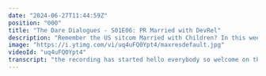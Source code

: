 ```yaml
---
date: "2024-06-27T11:44:59Z"
position: "000"
title: "The Dare Dialogues - S01E06: PR Married with DevRel"
description: "Remember the US sitcom Married with Children? In this week's episode of Dare Dialogues, Tim and Leoni explore the relationship between PR and DevRel (Developer Relations). While PR might be seen as a dirty word in the developer world, there are fundamental similarities between the two. The core principles are the same, even though the materials, channels and audiences differ. It's all about building relationships and effective communications."
image: "https://i.ytimg.com/vi/uq4uFQ0Ypt4/maxresdefault.jpg"
videoId: "uq4uFQ0Ypt4"
transcript: "the recording has started hello everybody so welcome on this very warm and sunny day for the fifth episode of the Dare dialogues and today with me Tim benck and um hey and I'm sure oh I I hope you've seen the crazy funny poter poster we made for this episode um defr Mar PR married with defil because that's what we want to talk about today exactly and uh it's a bit of a dare uh for us as well because we are about to find out where the overlap lives and um um for me having been in PR technology PR for about 25 years I have to say I think the overlap is massive but we're going to find out because um defal is a relatively new um uh um um area so um and Tim knows everything about that oh you wish it's too wide ranging but we'll get into it okay let's find out um shall we start by sharing what we think the definition of the other's profession is I like that okay I'm gonna have a hard time though because I don't really know yeah but that that's a that's a really good start point do you want to start describing what you think public relations Is yes and while I do that look at this my dog escaped and I found her now I hope she listens all right let's go oh she's listening nice anyways um so public relations I have to confess that I don't know as much about this but I don't know why maybe because it's no I couldn't tell you why but what I think it is is someone who understands the brand they work for really well they know what words they can say to describe the brand they're able to um go anywhere and kind of give the elevator [ __ ] somehow MH the same time I'm making sure my dog comes in we go um also if there is a new press release the pr person will write it stuff like that does that make any sense if I say it like this I think so but as you as you speak about it I I immediately um think I know some differences between how you would describe what a devel is okay so let me try now to yes to describe what I think a de death rail is so already in in the wording the the way you talk about it you describe a person right yes true the pr rep um and I was going to think about the profession as a whole um so would you say that when you say def rail that is a person or is that a job or a profession oo there are distinctions in our job description that sometimes it can be a person and sometimes it's a job rle right so if you are an evangelist uhuh you are a person yes your personal brand is kind of connected to that but death is so wide ranging um that it's a lot of the times it's also internal facing right and so then um you have you have sub roles inside that but let me not go continue and say that what do you what else do you think is Def right so okay um so let's assume the person um then I think what a def rail does is build relationships for a company a product a brand um with developers which is the distinct audience and that it will use trustworthy um materials from the product from what you know putting themselves in the shoes of the developer and making sure that they see the stuff that is interesting for them um and and not the marketing blah um that you said that I'm going to be talking about that in the section sure yeah is that somewhere close to what it actually is yes I think so I think if you look at it from like there's different opinions here because it's relatively new like you said but um I think developer relations is doing the same as public relations but scul down to developers and all the actions and things that we do as death RS are catered to just that because developers as an audience are probably the hardest audience you'll ever see they don't trust anything right and they're being bombarded with new stuff all the time that they constantly need to check and test does it fit does it fit my opinion right and most of the time it doesn't work even though it was sold already and so developers are in ently distrustful of anything you say right so what do you do to make that work and that's and so the actions you do is like doing a press release or writing a marketing like blog post with SEO titles or that's that's just not gonna gonna work no totally doesn't right and so I think it's probably the same thing and I see it personally as somebody who inspires and empowers an audience right huh I like that I like that um I would like to I I would like to comment now first on um what what PR actually is yes please and then I'll then I'll take the the the view from the overall profession and not a specific person sure so what the role or profession um is looking to do is build trust with the public you know public relations it builds relations it builds trust with the public and what the public is is different for every company is different for every organization like and and there are different subgroups in that public um so if you look at it that way you could say developers is a subgroup of that and we also talk to politicians and consumers and to um you know uh CEOs of some types of companies Etc and we have a different approach for all these areas to build trust with them um uh trust is the is the key outcome and the the uh and how you do that is very different from politicians or journalists or developers um and often PR public relations is confused with media relations interesting did you think it was media relations I don't know what media relations Is oh then your audience is journalists ah all right okay sure sure that makes sense yeah so there is media relations which is part of public relations and then clearly media influences public so you have you have a direct the desire to build trust with the public with with different groups in the public but you use media well that's not a nice word you work with media to influence the other audiences um and that's really how PR works and ideally um I'm not saying that it's being done well always but ideally PR steers away 180 degrees from SEO steers away 180 degrees no not 90 degrees from marketing so while marketing I think is dirty is a dirty word for developers I think it's also a dirty word for PR so there's I think there's a lot more overlap than I thought but there's one distinct difference that I'm noticing now most people that are in developer relations are in fact the same kind of like they are their own audience right like someone in developer relations tends to be a developer not always but a lot of the time yeah you come from a long background you're quite senior and you have done the thing yes um that the people do that you talk to now yes can I say can I say something most people that are in media relations have studied journalism there you go so it's actually we are so it is like a kind of a marriage there then so it's quite yeah so mi I in in mi my team has a journalism background um and then went into PR um I have a Linguistics background and then went into technology PR which interesting I wish I had a a more like as a developer you you don't really learn how to write or speak much it's a very cerebral thing and I wish I had learned more of that I've learned it on the way like if you can write a good paragraph like this is very interesting thing that you might have in PR as well let's say there's a new release of something it changes things yes you have to kind of pre-answer most of the questions that the audience will have in your announcement because if you don't do that they will steamroll you instantly is that the same um in PR yeah and I'd like to take it further I I I don't think a good Rel good press release is the release that you have all the answers to when questions come because the best release steers the questions exactly yes because you know what is in this new news that will change the world that shows that talks about something that's possible tomorrow that wasn't possible yesterday um and that is what you have to kind of really put in the middle and make the talk about um and if you failed to do that then either the news wasn't big enough which is often the case um or um you haven't researched it well enough yeah because I can imagine like this is I have a few things I always use when I have to create something as a Dev and so it needs to be concise precise simple language and needs to use the terms you actually use right so it's not like we now added AI to this toothpaste and it's now amazing like that's not concise and precise you have no idea what the toothpaste does now no right but I guess that's so close to PR I'm learning a lot I love it it's actually very similar in the actions or the you know the tasks that you take yeah to to do the job yeah cool I I think I think the the biggest difference between defil and PR I could even call defil Dr which I did in the first place and you were like what's that what the heck is that made a lot of sense to me um U I think the main difference is because you have a different audience or a specific audience you have to give them specific materials um and you know and I think that is the main difference while the general principle is exactly the same You're Building trust and give them what they need to um to understand it to trust it to like it to want to engage with it um I tend to just have an audience who doesn't do any of those things ever so I have to show like I am the expert to and get some social proof yeah and the interesting thing is of the higher ability of a death r or an evangelist or something like that is basically the social proof that you can bring to the job isn't that crazy so you have to demonstrate that you can do it yeah you have to have a like it's not for all jobs and like mainly I'm generally in the in the Outreach and awareness side of things yeah and on my end of the spectrum if I don't have a profile at all publicly it's a lot harder to get that job right so I people kind of know me for my history and luckily I've had you know great luck in a lot of projects I learned the hard way but I did have success because of that I can land the job and actually start saying things that people trust faster the kpi is almost how fast do they trust you when you say something do you think that is more related to your profile or to the story and the stuff that you deliver weekly I think the you know the first foot in the door is the profile way if you then after that say things that are stupid it's it's over fast right it goes really fast yes so you have to say the right things and and you know what this is a fun thing that maybe PR doesn't have as a def you can say the wrong things and go on a live stream and then screw it up and then learn in public go over the iterations and then say it again and it TS to be fine and that actually gave them more trust because you're now a normal human that is also a developer that also struggles I'm not sure you can do that with like PR sometimes and that that that is interesting because I do really think that there is there's that difference as well PR people tend to be more from the background while you are very much in the foreground um yes sometimes to my detriment or to the company estment because you cannot have one person be the face of a company right versus the company being the face of the company I'd rather have customers be the face of the company right right yeah and I think the pr person is pitching the story is pitching the people is pitching the company um to audiences it's also pitching the tech experts to their audiences to do the story hardly ever do they do the story themselves on stage Oh okay that's cool because Dev RS do their story on stage that's half the job right yeah so that is that is fascinating so partly partly you are ah so what is a real difference I think is that you are influencing developers and being the influencer at the same time while PR people are looking for the influencers and work with them and work through them yeah it's a that's a different thing and also what I should say and give a little bit of nuance here my side of how I do this gig is like that we just discussed right but there's a ton of Dev RS that say marketing public stuff no no no no I'm going to talk to the community in my slack or my Discord or on Twitter and I'm doing just enablement or I'm doing just um documentation Ed I am not going to like there are ideal to do exactly there are idealist developer relations people who are only in it for the human success which is a very Noble thing to do with a product that actually could potentially change somebody's life if it works well right like a product like canva where if you're not a designer suddenly you are a designer you can make your own business and you can take off yeah right yeah um they have probably a lot of people who are in this death ra side of things that is super educational Community Driven because they're marketing takes care of the the rest right and so that's a very different approach and I am lucky enough now to work at HRA where we have a quite of a range of people right right one of our people low they are incredible at this human aspect at the education making certification programs getting started guides I couldn't do that for the life of me I'm a user of those things and then I Inspire others by somehow micro influencing them right and you see so you have different angles to this gig right yeah but you know what's really funny when we go back in time to and this is probably answering one of the questions you might have had later there's this I want to know since when is this a job exactly I'll go into that so the I think the very first one a guy called oh I don't know his first name his last name was kwasaki he worked at Apple in the 80s G kwasaki yes I think so I know him well there you go and so this person actually had to talk to developers to evangelize their platform right to actually get people to use it right and then I think there's another Super famous guy I forgot his name and you know you know what funny Tim kavasaki is also considered to be a PR hero there we go interesting in our in our team he's famous so this person is then a PR hero with a focus on Tech right which is totally fine because then you had someone in like 2002 when Amazon web services just came out like the AWS stuff yeah Jeff not basos another Jeff and he he was also doing that stuff and but the person that influenced me because I'm slightly younger was in 2008 he started in like 2003 he's his name is Chris Hilman he's German but lives in the UK and he started work at Yahoo and then he went to Mozilla then he went to Microsoft and so his type of death ra is different than a lot of others because he's evangelizing the use of standards in technology on the web so an idealistic take this is how you implement an image this is how you do accessibility and in 2007 I think in them was the first conferences I attended and I had been doing the job for a bit but I didn't know so much and he was one of the speakers and because of him I'm still doing this so that was real evangelism and I think around that time he was working at modella so he was preaching about how to do accessible forms in Firefox you know this browser yeah yeah yeah of course but he was so epic at explaining why this is such a cool job to do and why you should try and keep doing it because he showed a US immigration for it's like look how bad this is right there will always be a job for you all these youngsters in the audience were like yes that's true and since then like of course I would have kept on doing this job but that really um put the fire under the ass so would say yeah I so that's a real evangelist and now he's still active and he he's great amazing I'll look him up I had not heard of him um so so when do when would you say defr became a formal job or profession or area I think do you know and yeah maybe not really I have an opinion here because my friends in this space will maybe have to correct me if I'm wrong but I'll just go ahead and and give it a stab yeah I think when like this is the thing death r source and it's amazing when companies have money uhhuh product companies H product companies have money yeah when startups product companies have money because then like a Dev does not attribute to your annual recurring Revenue not really it's a longterm play it's a trust play abut so when there is money when there is time when there is space to figure out how do we say certain things or people love what we we do right um how do we grow the team to do even more of it when that happens that R flies and I think it it has been around for quite a while like at Microsoft for sure but when it really started really really taking office when like companies like nlii and twio and all of those start to explode onto the scene with lots of investment lots of um people using their tools they needed to evangelize properly what that was and it clearly started before that but this is when it was huge all the best people started to work at these companies and they hired all the big shots that were either YouTubers or having some sort of influence and they like formalized this job even more than it's already formalized and then you see um when times change we're buying power like this is the thing buying power of technical people is way lower now of course and do marketing and developer relations towards these people that have no buying power anymore will look really bad to boards looking at hey how do you move the needle towards our Target right and then you see things changing up then you suddenly see product Le growth companies killing the free team going you know what you're going to have to pay now and then half the death team has nothing to do anymore so it's really um up and down pendulum or would you not would you not say that the def rail team has a changed job when that happens um yes but a lot of people don't don't do that right okay yeah yeah yeah right um how is that with PR I think when times are bad you might need more PR I'm not sure you need more devro yeah so um there is absolutely a a counter economic move there with PR so yes when the company has reputational issues when the company has to go through bad weather Etc there is a clear need for PR yes um um is that always done that way no so I think in practice it is not always invested in as would be ideal I think for the same reasons as you just described like it's hard to defend the ROI isn't clear it is absolutely it's not part of marketing it's not contributing to Leen it is part it's contributing to um company reputation which is clearly quite crucial um but it's noty put price on that's the thing and mature companies that understand what a brand means it works a lot better and it's interesting to see how in younger startups where where death ra for example is put in which team because all the people I know around me are in different teams as deaths some who do you report who do you report to for example in my case where I work now we're in marketing right okay and so of course the angle towards developer relations is slightly different based on where you are in which team because you also see quite often that developer relations is basically its own pillar and they call it developer experience so you also have like a little bit more product Focus but you're on your own so you have your own organogram let's say with a bigger team and sometimes like at certain companies the def the developer experience team owns the documentation and the marketing website sometimes right right and then you have others where um developer relations Is much closer to the product because developer relations people because they have to say something about the product developers they have to be patient zero and try everything right so they inform the product a lot from how people use it and how they use it and so that's yet another angle to it and people who are in a product team as developer relations have a much more inward Focus they might work more on let's say repository of demos that sales and parking people can use right okay yeah yeah yeah and so Dev is almost as informative to the company itself as to the outside yeah and I think that is that is a next um very big similarity between devell and general PR is that you are partly outwardly talking to audiences but also you are the eyes and ears you hear responses you see how people engage you see how people like stuff that you've been saying that really informs your company that really informs how you talk about things and how you should but for me personally that's my whole job right I I thrive on understanding what happens in the space being reactive and doing something yes and I think that you know what that's why we do this that's why D dialogues exist as well right yeah yeah now yeah and I think so when we talked about this um in prep we said that dare would be if you are in defil um you might work in a company where there is nobody and responsible for PR because the company doesn't have that type of size um exactly but it would be interesting as a to find out who in your company feels connected to PR and building relationships with audiences Beyond developer audiences um uh could be investors um investor relation is part of uh PR exactly interesting that's also an audience right um and how do you talk to them and it so it would be interesting for the for the def rails watching this and for the pr people watching this is is to find out find the closest PR or def ra person in your surrounding and see what you can learn from each other and how you can maybe work together what I can learn for sure clearly is how to take off the hat of a producing Tech person because that's just my scope is always that even if I try to break out of it I start there right it's just because I am one of those people and even in these dialogue things when we talk about hey what should we discuss I'm always in this working with my hands producer Tech mode even though sometimes we have to break out of that and I think a a PR person can really push me out and that's really interesting to see where I currently work at HRA ahu we have a new um Chief product officer M he's incredible and he didn't really come from the CMS I work at the CMS space but more from the the data side things yes and he is completely outside of the box of how we think and work H and that gives him so much opportunity to actually think about what would our customers actually really need because us as developers I'm I'm thinking about how certain forms behave in the CMS or whatever and then he is like yeah most people wrri in Google Docs right why don't you why don't we just build an importer from Google Docs into the CMS that's probably going to be one of our best features soon right right and we never thought about that because it's horrible as a developer to work in Google dogs you don't do that you don't want to do that no but PR person would have understood that and a death R would abolutely H one of the tactics that I've learned in PR very early on in my career and I'm still applying it and I think everyone can use it and I'll I'll I'll so well I have I have spent a few days once trying to sell a story or kind of pitch a story that I thought well I didn't think but my client thought was super interesting um and I couldn't find a way to get a a a daily newspaper interested in the story so at one point I was at the at the end of my wit with that and I just pull one of my friendly journalists and I had a conversation rather than a pitch and I asked I asked I explained the story I said this is what's in it these are the ingredients I don't know how to make this interesting for you what do you think is in here and because I just laid it out on the table and you know stepped away from trying to make him act I just wanted to learn that's how I pitched that story and that's how I've done it for the last 20 years oh I love that that's such a death R away right you ask like this is this is it how can how can we make this work for you I even did that yesterday we had a live stream with a partner that built an accelerator for composable Commerce they called dayrick they did a great job on it I went in I know them I know how good they are I kind of understand what parts but I didn't know how how it worked at all right and so rather than pitching them without kind of not knowing it I just asked them to show it yeah and that's the best marketing because in my opinion because it shows realness you learn together absolutely to you know and that is I think really how we can conclude this um PR uh married to defel I think we have found some massive common ground it is about working together with your audiences you know understanding what they need um you know creating value together and building trust for the product or for the company um in their respective cases and I think there is a lot to be worked on together um so um companies who see that I think uh will win well I think you will get I don't know even if there's economic problems you still need this stuff yeah and it will build your brand for the future right absolutely absolutely and that makes it super interesting I do I actually have one question for you we so last one yes last one how did you come up with our poster to be married with children with our faces on okay how you know how that happened is we were I was just thinking with the team on what is this what's in what's in this story um and well it's a very PR way to do things to think about how to make it interesting um but also we thought about there is this clear connection and from the outside it might look like a horrible marriage and you know Peggy and Al you know was a bit of a crazy marriage um but I think deep down there was this clear connection that that is actually very um very profound well there's a reason the show is successful right so it has to be something real there yeah outside of the horrible things that they do in that show that could never be on television now there is a a core in there that I love absolutely and for everyone who doesn't know the show look it up Married with Children and you shared a really great example the one with the shoe in a restaurant so if you Google shoe in restaurant Married with Children you'll find it and on that note we'll um wish everyone a very happy Thursday thank you so much for interviewing me hi"
---
```


